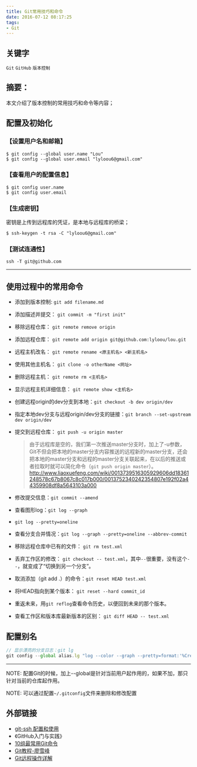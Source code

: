 ```yaml
---
title: Git常用技巧和命令
date: 2016-07-12 08:17:25
tags:
- Git
---
```

## 关键字
`Git` `GitHub` `版本控制`

## 摘要：
本文介绍了版本控制的常用技巧和命令等内容；


## 配置及初始化
### 【设置用户名和邮箱】
```
$ git config --global user.name "Lou"
$ git config --global user.email "lyloou6@gmail.com"
```

### 【查看用户的配置信息】
```
$ git config user.name
$ git config user.email
```

### 【生成密钥】
密钥是上传到远程库的凭证，是本地与远程库的桥梁；
```
$ ssh-keygen -t rsa -C "lyloou6@gmail.com"
```

### 【测试连通性】
```
ssh -T git@github.com
```

---
## 使用过程中的常用命令
- 添加到版本控制: `git add filename.md`
- 添加描述并提交： `git commit -m "first init"`

- 移除远程仓库： `git remote remove origin`
- 添加远程仓库： `git remote add origin git@github.com:lyloou/lou.git`
- 远程主机改名： `git remote rename <原主机名> <新主机名>`
- 使用其他主机名： `git clone -o otherName <网址>`
- 删除远程主机： `git remote rm <主机名>`
- 显示远程主机详细信息： `git remote show <主机名>`


- 创建远程origin的dev分支到本地：`git checkout -b dev origin/dev`
- 指定本地dev分支与远程origin/dev分支的链接：`git branch --set-upstream dev origin/dev`
- 提交到远程仓库： `git push -u origin master`
  > 由于远程库是空的，我们第一次推送master分支时，加上了-u参数，Git不但会把本地的master分支内容推送的远程新的master分支，还会把本地的master分支和远程的master分支关联起来，在以后的推送或者拉取时就可以简化命令（`git push origin master`）。
  http://www.liaoxuefeng.com/wiki/0013739516305929606dd18361248578c67b8067c8c017b000/0013752340242354807e192f02a44359908df8a5643103a000

- 修改提交信息：`git commit --amend`

- 查看图形log：`git log --graph`
- `git log --pretty=oneline`
- 查看分支合并情况：`git log --graph --pretty=oneline --abbrev-commit`

- 移除远程仓库中已有的文件： `git rm test.xml`
- 丢弃工作区的修改： `git checkout -- test.xml`，其中`--`很重要，没有这个`--`，就变成了“切换到另一个分支”。

- 取消添加（git add .）的命令：`git reset HEAD test.xml`

- 将HEAD指向到某个版本： `git reset --hard commit_id`
- 重返未来，用`git reflog`查看命令历史，以便回到未来的那个版本。

- 查看工作区和版本库最新版本的区别： `git diff HEAD -- test.xml`

## 配置别名
``` js
// 显示漂亮的分支日志：git lg
git config --global alias.lg "log --color --graph --pretty=format:'%Cred%h%Creset -%C(yellow)%d%Creset %s %Cgreen(%cr) %C(bold blue)<%an>%Creset' --abbrev-commit"
```
---

NOTE: 配置Git的时候，加上--global是针对当前用户起作用的，如果不加，那只针对当前的仓库起作用。

NOTE: 可以通过配置`~/.gitconfig`文件来删除和修改配置


## 外部链接
- [git-ssh 配置和使用](https://segmentfault.com/a/1190000002645623)
- 《GitHub入门与实践》
- [10组最常用Git命令](http://mp.weixin.qq.com/s?__biz=MzA4MjU5NTY0NA==&mid=401074259&idx=1&sn=6e69ce5338eb5d9212953068165c1cd0&mpshare=1&scene=23&srcid=1122laeBDuW58x2VncUQ44xs)
- [Git教程-廖雪峰](http://www.liaoxuefeng.com/wiki/0013739516305929606dd18361248578c67b8067c8c017b000)
- [Git远程操作详解](http://www.ruanyifeng.com/blog/2014/06/git_remote.html)
